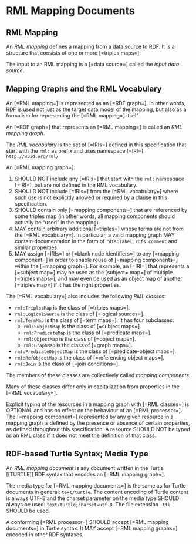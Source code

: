 # RML Mapping Documents

## RML Mapping

An <dfn>RML mapping</dfn> defines a mapping from a data source to RDF.
It is a structure that consists of one or more [=triples maps=].

The input to an RML mapping is a [=data source=] called the <dfn>input data source</dfn>.

## Mapping Graphs and the RML Vocabulary

An [=RML mapping=] is represented as an [=RDF graph=].
In other words, RDF is used not just as the target data model of the mapping,
but also as a formalism for representing the [=RML mapping=] itself.

An [=RDF graph=] that represents an [=RML mapping=] is called an <dfn data-lt="mapping graph">RML mapping graph</dfn>.

The <dfn>RML vocabulary</dfn> is the set of [=IRIs=] defined in this specification
that start with the `rml:` as prefix and uses namespace [=IRI=]: `http://w3id.org/rml/`

An [=RML mapping graph=]:

1. SHOULD NOT include any [=IRIs=] that start with the `rml:` namespace [=IRI=],
but are not defined in the RML vocabulary.
2. SHOULD NOT include [=IRIs=] from the [=RML vocabulary=]
where such use is not explicitly allowed or required by a clause in this specification.
3. SHOULD contain only [=mapping components=]
that are referenced by some triples map
(in other words, all mapping components should actually be “used” in the mapping).
4. MAY contain arbitrary additional [=triples=] whose terms are not from the [=RML vocabulary=].
In particular, a valid mapping graph MAY contain documentation
in the form of `rdfs:label`, `rdfs:comment` and similar properties.
5. MAY assign [=IRIs=] or [=blank node identifiers=] to any [=mapping component=]
in order to enable reuse of [=mapping components=] within the [=mapping graph=].
For example, an [=IRI=] that represents a [=subject map=]
may be used as the [subject= map=] of multiple [=triples maps=];
and may even be used as an object map of another [=triples map=]
if it has the right properties.

The [=RML vocabulary=] also includes the following <dfn>RML classes</dfn>:

* `rml:TriplesMap` is the class of [=triples maps=].
* `rml:LogicalSource` is the class of [=logical sources=].
* `rml:TermMap` is the class of [=term maps=]. It has four subclasses:
    * `rml:SubjectMap` is the class of [=subject maps=].
    * `rml:PredicateMap` is the class of [=predicate maps=].
    * `rml:ObjectMap` is the class of [=object maps=].
    * `rml:GraphMap` is the class of [=graph maps=].
* `rml:PredicateObjectMap` is the class of [=predicate-object maps=].
* `rml:RefObjectMap` is the class of [=referencing object maps=].
* `rml:Join` is the class of [=join conditions=].

The members of these classes are collectively called <dfn>mapping components</dfn>.

<aside class="note">
Many of these classes differ only in capitalization from properties in the [=RML vocabulary=].
</aside>

Explicit typing of the resources in a mapping graph with [=RML classes=] is OPTIONAL
and has no effect on the behaviour of an [=RML processor=].
The [=mapping component=] represented by any given resource in a mapping graph
is defined by the presence or absence of certain properties,
as defined throughout this specification.
A resource SHOULD NOT be typed as an RML class
if it does not meet the definition of that class.

## RDF-based Turtle Syntax; Media Type

An <dfn data-lt="mapping document">RML mapping document</dfn> is any document written in the Turtle [[TURTLE]] RDF syntax
that encodes an [=RML mapping graph=].

The media type for [=RML mapping documents=] is the same as for Turtle documents in general: `text/turtle`.
The content encoding of Turtle content is always UTF-8
and the charset parameter on the media type SHOULD always be used:
`text/turtle;charset=utf-8`. The file extension `.ttl` SHOULD be used.

A conforming [=RML processor=] SHOULD accept [=RML mapping documents=] in Turtle syntax.
It MAY accept [=RML mapping graphs=] encoded in other RDF syntaxes.
